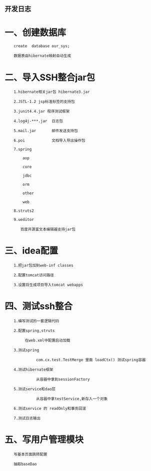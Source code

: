 ## 开发日志 ##

# 一、创建数据库

        create  database our_sys;

        数据表由hibernate映射自动生成

# 二、导入SSH整合jar包

        1.hibernate相关jar包 hibernate3.jar

        2.JSTL-1.2 jsp标准标签的支持包

        3.junit4.4.jar 程序测试框架

        4.log4j-***.jar  日志包

        5.mail.jar       邮件发送支持包

        6.poi            文档导入导出操作包

        7.spring

            aop

            core

            jdbc

            orm

            other

            web

        8.struts2

        9.ueditor

           百度开源富文本编辑器支持jar包

# 三、idea配置

        1.把jar包加到web-inf classes

        2.配置tomcat访问路径

        3.设置将生成项目导入tomcat webapps

# 四、测试ssh整合

        1.编写测试的一套逻辑代码

        2.配置spring,struts

             在web.xml中配置启动加载

        3.测试spring

                  com.cx.test.TestMerge 里面 loadCtx() 测试spring容器

        4.测试hibernate框架

                  从容器中拿到sessionFactory

        5.测试service和dao层

                  从容器中拿testService,新存入一个对象

        6.测试service 的 readOnly和事务回滚

        7.测试日志输出

#  五、写用户管理模块

        写基本页面跳转配置

        抽取baseDao









